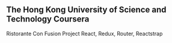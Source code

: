 

## The Hong Kong University of Science and Technology Coursera
Ristorante Con Fusion Project
React, Redux, Router, Reactstrap
